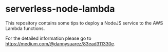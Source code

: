 # serverless-node-lambda
This repository contains some tips to deploy a NodeJS service to the AWS Lambda functions.


For the detailed information please go to https://medium.com/@dannysuarez/83ead311330e.
